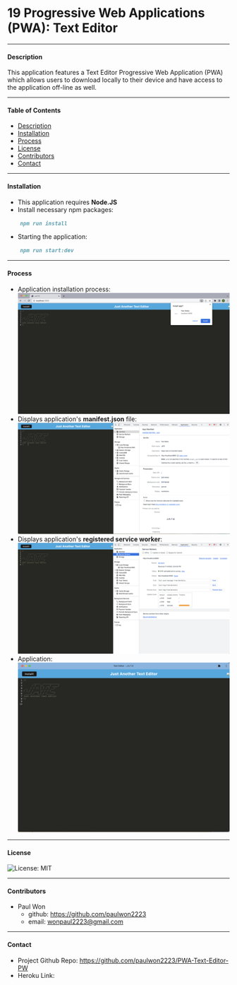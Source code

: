 # 19 Progressive Web Applications (PWA): Text Editor
----------------------------
#### Description
This application features a Text Editor Progressive Web Application (PWA) which allows users to download locally to their device and have access to the application off-line as well.

----------------------------
#### Table of Contents
- [Description](#description)
- [Installation](#installation)
- [Process](#process)
- [License](#license)
- [Contributors](#contributors)
- [Contact](#contact)

----------------------------
#### Installation
- This application requires **Node.JS**
- Install necessary npm packages:
```md
    npm run install
```
- Starting the application:
```md
    npm run start:dev
```
----------------------------
#### Process
- Application installation process:
![img](./img/install.png)
- Displays application's **manifest.json** file:
![img](./img/manifest.png)
- Displays application's **registered service worker**:
![img](./img/serviceworkerss.png)
- Application:
![img](./img/application.png)

----------------------------
#### License
![License: MIT](https://img.shields.io/badge/License-MIT-yellow.svg)

----------------------------
#### Contributors
* Paul Won
    * github: https://github.com/paulwon2223
    * email: wonpaul2223@gmail.com

----------------------------
#### Contact
- Project Github Repo: https://github.com/paulwon2223/PWA-Text-Editor-PW
- Heroku Link: 